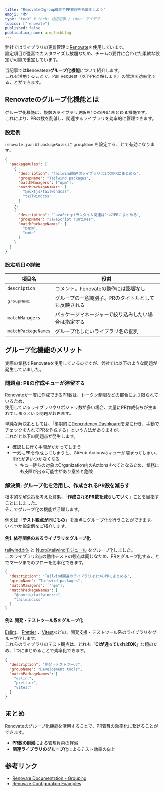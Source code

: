 ```yaml
---
title: "Renovateのgroup機能でPR管理を効率化しよう"
emoji: "📚"
type: "tech" # tech: 技術記事 / idea: アイデア
topics: ["renovate"]
published: false
publication_name: arm_techblog
---
```


弊社ではライブラリの更新管理に[Renovate](https://www.mend.io/renovate/)を使用しています。  
設定項目が豊富でカスタマイズし放題なため、チームの要件に合わせた柔軟な設定が可能で重宝しています。

当記事ではRenovateの**グループ化機能**について紹介します。  
これを活用することで、Pull Request（以下PRと略します）の管理を効率化することができます。

## Renovateのグループ化機能とは

グループ化機能は、複数のライブラリ更新を1つのPRにまとめる機能です。  
これにより、PRの数を削減し、関連するライブラリを効率的に管理できます。

### 設定例

`renovate.json` の `packageRules` に `groupName` を設定することで有効になります。

```json
{
  "packageRules": [
    {
      "description": "Tailwind関連のライブラリは1つのPRにまとめる",
      "groupName": "Tailwind packages",
      "matchManagers": ["npm"],
      "matchPackageNames": [
        "@nuxtjs/tailwindcss",
        "tailwindcss"
      ]
    },
    {
      "description": "JavaScriptランタイム関連は1つのPRにまとめる",
      "groupName": "JavaScript runtimes",
      "matchPackageNames": [
        "pnpm",
        "node"
      ]
    }
  ]
}
```

### 設定項目の詳細

| 項目名 | 役割 |
|--------|------|
| `description` | コメント。Renovateの動作には影響なし |
| `groupName` | グループの一意識別子。PRのタイトルとしても反映される |
| `matchManagers` | パッケージマネージャーで絞り込みしたい場合は指定する |
| `matchPackageNames` | グループ化したいライブラリ名の配列 |

## グループ化機能のメリット

実際の業務でRenovateを使用しているのですが、弊社では以下のような問題が発生していました。

### 問題点: **PRの作成キューが滞留する**

Renovateが一度に作成できるPR数は、トークン制限などの都合により限られているため、  
使用しているライブラリやリポジトリ数が多い場合、大量にPR作成待ちが生まれてしまうという問題が起きます。

単純な解決策としては、「定期的に[Dependency Dashboard](https://docs.renovatebot.com/key-concepts/dashboard/)を見に行き、手動でチェックを入れてPRを作成する」という方法がありますが、  
これだと以下の問題点が発生します。

- 確認しに行く手間がかかってしまう
- 一気にPRを作成してしまうと、GitHub Actionsのキューが溜まってしまい、消化が追いつかなくなる
  - キュー待ちの対象はOrganization内のActionsすべてとなるため、業務にも支障が出る可能性があり意外と危険

### 解決策: **グループ化を活用し、作成されるPR数を減らす**

根本的な解決策を考えた結果、「**作成されるPR数を減らしていく**」ことを目指すことにしました。  
そこでグループ化の機能が活躍します。  

例えば「**テスト観点が同じもの**」を重点にグループ化を行うことができます。
いくつか設定例をご紹介します。

#### 例1. 依存関係のあるライブラリをグループ化

[tailwind本体](https://tailwindcss.com/) と [Nuxtのtailwindモジュール](https://tailwindcss.nuxtjs.org/) をグループ化しました。  
このライブラリ2点の動作テストの観点は同じなため、PRをグループ化することでマージまでのフローを効率化できます。

```json
{
  "description": "Tailwind関連のライブラリは1つのPRにまとめる",
  "groupName": "Tailwind packages",
  "matchManagers": ["npm"],
  "matchPackageNames": [
    "@nuxtjs/tailwindcss",
    "tailwindcss"
  ]
}
```

#### 例2. 開発・テストツール系をグループ化

[Eslint](https://eslint.org/)、 [Prettier](https://prettier.io/) 、[Vitest](https://vitest.dev/)などの、開発支援・テストツール系のライブラリをグループ化します。  
これらのライブラリのテスト観点は、どれも「**CIが通っていればOK**」な類のため、1つにまとめることで効率化できます。

```json
{
  "description": "開発・テストツール",
  "groupName": "Development tools",
  "matchPackageNames": [
    "eslint",
    "prettier",
    "vitest"
  ]
}
```

## まとめ

Renovateのグループ化機能を活用することで、PR管理の効率化に繋げることができます。

- **PR数の削減**による管理負荷の軽減
- **関連ライブラリのグループ化**によるテスト効率の向上

## 参考リンク

- [Renovate Documentation - Grouping](https://docs.renovatebot.com/configuration-options/#group)
- [Renovate Configuration Examples](https://docs.renovatebot.com/examples/)
